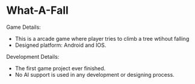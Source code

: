 # What-A-Fall

 Game Details:
 - This is a arcade game where player tries to climb a tree wtihout falling
 - Designed platform: Android and IOS.
   
 Development Details:
 - The first game project ever finished.
 - No AI support is used in any development or designing process.
